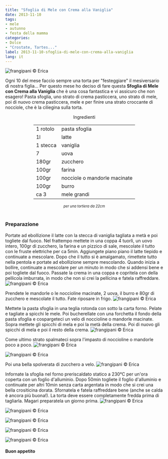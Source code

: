 ```yaml
---
title: "Sfoglia di Mele con Crema alla Vaniglia"
date: 2013-11-10
tags:
- mele
- autunno
- festa della mamma
categories:
- Dolce
- "Crostate, Tartes..."
label: 2013-11-10-sfoglia-di-mele-con-crema-alla-vaniglia
lang: it
---
```

![](../2013-11-10-sfoglia-di-mele-con-crema-alla-vaniglia/header.jpg "frangipani © Erica")

Ogni 10 del mese faccio sempre una torta per "festeggiare" il mesiversario di nostra figlia... Per questo mese ho deciso di fare questa **Sfoglia di Mele con Crema alla Vaniglia** che è una cosa fantastica e vi assicuro che non esagero! Pasta sfoglia, uno strato di crema pasticcera, uno strato di mele, poi di nuovo crema pasticcera, mele e per finire una strato croccante di nocciole, che è la ciliegina sulla torta.


<div id="wrapper" style="text-align: center">
  <div id="yourdiv" style="display: inline-block;">
    <div class="ingredients" itemscope itemtype="http://schema.org/Recipe">
      <span itemprop="name" style="display:none;">Sfoglia di Mele con Crema alla Vaniglia</span>
      <span itemprop="recipeCategory" style="display:none;">Dolce</span>
      <img itemprop="image" style="display:none;" class="ignore-gallery-item" src="../2013-11-10-sfoglia-di-mele-con-crema-alla-vaniglia/header.jpeg"/>
      <span itemprop="author" style="display:none;">Erica Raiano</span>
      <span itemprop="description" style="display:none;">Sfoglia di Mele con Crema alla Vaniglia goduriosissima! Pasta sfoglia, crema pasticcera, mele e nocciole...</span>
      <div class="ingredients-title">Ingredienti</div>
      <table>
        <tbody>
          <tr itemprop="recipeIngredient">
            <td>1 rotolo</td>
            <td>pasta sfoglia</td>
          </tr>
          <tr itemprop="recipeIngredient">
            <td>1l</td>
            <td>latte</td>
          </tr>
          <tr itemprop="recipeIngredient">
            <td>1 stecca</td>
            <td>vaniglia</td>
          </tr>
          <tr itemprop="recipeIngredient">
            <td>7</td>
            <td>uova</td>
          </tr>
          <tr itemprop="recipeIngredient">
            <td>180gr</td>
            <td>zucchero</td>
          </tr>
          <tr itemprop="recipeIngredient">
            <td>100gr</td>
            <td>farina</td>
          </tr>
          <tr itemprop="recipeIngredient">
            <td>100gr</td>
            <td>nocciole o mandorle macinate</td>
          </tr>
          <tr itemprop="recipeIngredient">
            <td>100gr</td>
            <td>burro</td>        
          </tr>
          <tr itemprop="recipeIngredient">
            <td>ca 3</td>
            <td>mele grandi</td>
          </tr>
        </tbody>
      </table>
      <i class="pull-right" style="font-size: 80%;">per una tortiera da 22cm</i>
      <br></br>
    </div>
  </div>
</div>


<h3>
  <font color="grey">
    <i class="fa-solid fa-gears"></i>
  </font> Preparazione
</h3>

Portate ad ebollizione il latte con la stecca di vaniglia tagliata a metà e poi togliete dal fuoco. Nel frattempo mettete in una coppa 4 tuorli, un uovo intero, 100gr di zucchero, la farina e un pizzico di sale, mescolate il tutto con le fruste elettriche per ca 5min. Aggiungete piano piano il latte tiepido e continuate a mescolare. Dopo che il tutto si è amalgamato, rimettete tutto nella pentola e portate ad ebollizione sempre mescolando. Quando inizia a bollire, continuate a mescolare per un minuto in modo che si addensi bene e poi togliete dal fuoco. Passate la crema in una coppa e copritela con della pellicola imburrata, in modo che non si crei la pellicina e fatela raffreddare.
![](../2013-11-10-sfoglia-di-mele-con-crema-alla-vaniglia/crema.jpg "frangipani © Erica")

Prendete le mandorle o le noccioline macinate, 2 uova, il burro e 80gr di zucchero e mescolate il tutto. Fate riposare in frigo.
![](../2013-11-10-sfoglia-di-mele-con-crema-alla-vaniglia/noccioline.jpg "frangipani © Erica")

Mettete la pasta sfoglia in una teglia rotonda con sotto la carta forno. Pelate e tagliate a spicchi le mele. Poi bucherellate con una forchetta il fondo della pasta sfoglia e cospargeteci un velo di noccioline o mandorle macinate. Sopra mettete gli spicchi di mela e poi la metà della crema. Poi di nuovo gli spicchi di mela e poi il resto della crema.
![](../2013-11-10-sfoglia-di-mele-con-crema-alla-vaniglia/composizione.jpg "frangipani © Erica")

Come ultimo strato spalmateci sopra l'impasto di noccioline o mandorle poco a poco.
![](../2013-11-10-sfoglia-di-mele-con-crema-alla-vaniglia/composizione2.jpg "frangipani © Erica")

![](../2013-11-10-sfoglia-di-mele-con-crema-alla-vaniglia/completa.jpg "frangipani © Erica")

Poi una bella spolverata di zucchero a velo.
![](../2013-11-10-sfoglia-di-mele-con-crema-alla-vaniglia/completa2.jpg "frangipani © Erica")

Infornate la sfoglia nel forno preriscaldato statico a 230°C per un'ora coperta con un foglio d'alluminio. Dopo 50min togliete il foglio d'alluminio e continuate per altri 10min senza carta argentata in modo che si crei una bella crositicina dorata. Sfornatela e fatela raffreddare bene (anche se calda è ancora più buona!). La torta deve essere completamente fredda prima di tagliarla. Magari preparatela un giorno prima.
![](../2013-11-10-sfoglia-di-mele-con-crema-alla-vaniglia/risultato1.jpg "frangipani © Erica")

![](../2013-11-10-sfoglia-di-mele-con-crema-alla-vaniglia/risultato2.jpg "frangipani © Erica")

![](../2013-11-10-sfoglia-di-mele-con-crema-alla-vaniglia/risultato3.jpg "frangipani © Erica")

![](../2013-11-10-sfoglia-di-mele-con-crema-alla-vaniglia/risultato4.jpg "frangipani © Erica")

![](../2013-11-10-sfoglia-di-mele-con-crema-alla-vaniglia/risultato5.jpg "frangipani © Erica")

<h4>Buon appetito
  <font color="red">
    <i class="fa-regular fa-face-smile"></i>
  </font>
</h4>